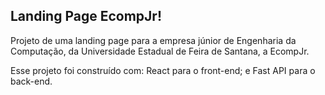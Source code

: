 ## Landing Page EcompJr!

Projeto de uma landing page para a empresa júnior de Engenharia da Computação, da Universidade Estadual de Feira de Santana, a EcompJr.

Esse projeto foi construído com: React para o front-end; e Fast API para o back-end.